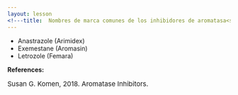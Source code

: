 ```yaml
---
layout: lesson
<!---title:  Nombres de marca comunes de los inhibidores de aromatasa<sup>13</sup>--->
---
```


* Anastrazole (Arimidex)
* Exemestane (Aromasin)
* Letrozole (Femara)

**References:**

<span style="font-size:15px;">Susan G. Komen, 2018. Aromatase Inhibitors.</span>
